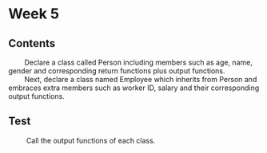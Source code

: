 # Week 5
## Contents
&emsp; &emsp;Declare a class called Person including members such as age, name, gender and corresponding return functions plus output functions.   
&emsp; &emsp;Next, declare a class named Employee which inherits from Person and embraces extra members such as worker ID, salary and their corresponding output functions.   
## Test 
 &emsp; &emsp; Call the output functions of each class.